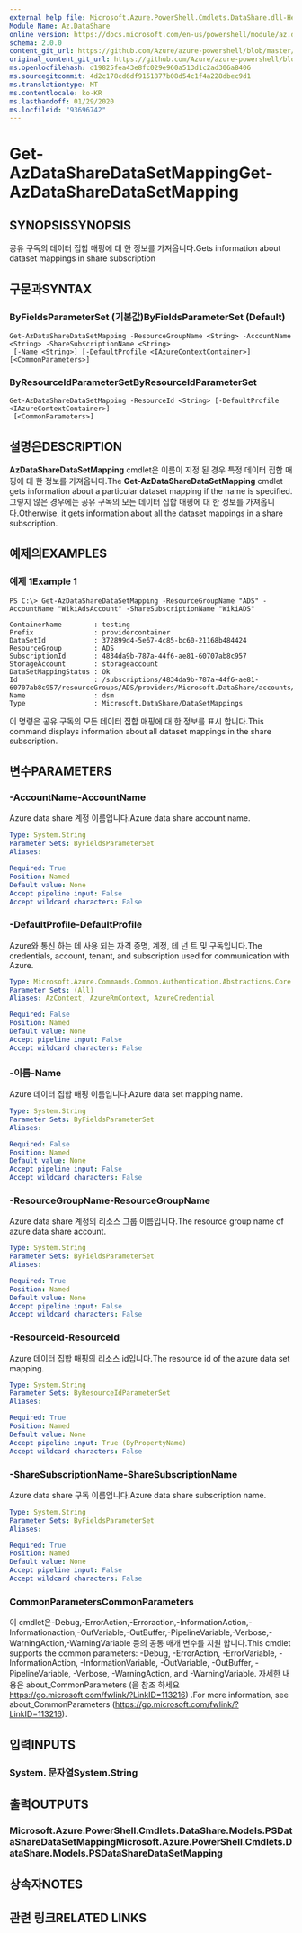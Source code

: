 ```yaml
---
external help file: Microsoft.Azure.PowerShell.Cmdlets.DataShare.dll-Help.xml
Module Name: Az.DataShare
online version: https://docs.microsoft.com/en-us/powershell/module/az.datashare/get-azdatasharedatasetmapping
schema: 2.0.0
content_git_url: https://github.com/Azure/azure-powershell/blob/master/src/DataShare/DataShare/help/Get-AzDataShareDataSetMapping.md
original_content_git_url: https://github.com/Azure/azure-powershell/blob/master/src/DataShare/DataShare/help/Get-AzDataShareDataSetMapping.md
ms.openlocfilehash: d19825fea43e8fc029e960a513d1c2ad306a8406
ms.sourcegitcommit: 4d2c178cd6df9151877b08d54c1f4a228dbec9d1
ms.translationtype: MT
ms.contentlocale: ko-KR
ms.lasthandoff: 01/29/2020
ms.locfileid: "93696742"
---
```

# <span data-ttu-id="6d4ae-101">Get-AzDataShareDataSetMapping</span><span class="sxs-lookup"><span data-stu-id="6d4ae-101">Get-AzDataShareDataSetMapping</span></span>

## <span data-ttu-id="6d4ae-102">SYNOPSIS</span><span class="sxs-lookup"><span data-stu-id="6d4ae-102">SYNOPSIS</span></span>
<span data-ttu-id="6d4ae-103">공유 구독의 데이터 집합 매핑에 대 한 정보를 가져옵니다.</span><span class="sxs-lookup"><span data-stu-id="6d4ae-103">Gets information about dataset mappings in share subscription</span></span>

## <span data-ttu-id="6d4ae-104">구문과</span><span class="sxs-lookup"><span data-stu-id="6d4ae-104">SYNTAX</span></span>

### <span data-ttu-id="6d4ae-105">ByFieldsParameterSet (기본값)</span><span class="sxs-lookup"><span data-stu-id="6d4ae-105">ByFieldsParameterSet (Default)</span></span>
```
Get-AzDataShareDataSetMapping -ResourceGroupName <String> -AccountName <String> -ShareSubscriptionName <String>
 [-Name <String>] [-DefaultProfile <IAzureContextContainer>] [<CommonParameters>]
```

### <span data-ttu-id="6d4ae-106">ByResourceIdParameterSet</span><span class="sxs-lookup"><span data-stu-id="6d4ae-106">ByResourceIdParameterSet</span></span>
```
Get-AzDataShareDataSetMapping -ResourceId <String> [-DefaultProfile <IAzureContextContainer>]
 [<CommonParameters>]
```

## <span data-ttu-id="6d4ae-107">설명은</span><span class="sxs-lookup"><span data-stu-id="6d4ae-107">DESCRIPTION</span></span>
<span data-ttu-id="6d4ae-108">**AzDataShareDataSetMapping** cmdlet은 이름이 지정 된 경우 특정 데이터 집합 매핑에 대 한 정보를 가져옵니다.</span><span class="sxs-lookup"><span data-stu-id="6d4ae-108">The **Get-AzDataShareDataSetMapping** cmdlet gets information about a particular dataset mapping if the name is specified.</span></span> <span data-ttu-id="6d4ae-109">그렇지 않은 경우에는 공유 구독의 모든 데이터 집합 매핑에 대 한 정보를 가져옵니다.</span><span class="sxs-lookup"><span data-stu-id="6d4ae-109">Otherwise, it gets information about all the dataset mappings in a share subscription.</span></span> 

## <span data-ttu-id="6d4ae-110">예제의</span><span class="sxs-lookup"><span data-stu-id="6d4ae-110">EXAMPLES</span></span>

### <span data-ttu-id="6d4ae-111">예제 1</span><span class="sxs-lookup"><span data-stu-id="6d4ae-111">Example 1</span></span>
```
PS C:\> Get-AzDataShareDataSetMapping -ResourceGroupName "ADS" -AccountName "WikiAdsAccount" -ShareSubscriptionName "WikiADS"

ContainerName        : testing
Prefix               : providercontainer
DataSetId            : 372899d4-5e67-4c85-bc60-21168b484424
ResourceGroup        : ADS
SubscriptionId       : 4834da9b-787a-44f6-ae81-60707ab8c957
StorageAccount       : storageaccount
DataSetMappingStatus : Ok
Id                   : /subscriptions/4834da9b-787a-44f6-ae81-60707ab8c957/resourceGroups/ADS/providers/Microsoft.DataShare/accounts/WikiAdsAccount/shareSubscriptions/WikiADS/dataSetMappings/dsm
Name                 : dsm
Type                 : Microsoft.DataShare/DataSetMappings
```

 <span data-ttu-id="6d4ae-112">이 명령은 공유 구독의 모든 데이터 집합 매핑에 대 한 정보를 표시 합니다.</span><span class="sxs-lookup"><span data-stu-id="6d4ae-112">This command displays information about all dataset mappings in the share subscription.</span></span>

## <span data-ttu-id="6d4ae-113">변수</span><span class="sxs-lookup"><span data-stu-id="6d4ae-113">PARAMETERS</span></span>

### <span data-ttu-id="6d4ae-114">-AccountName</span><span class="sxs-lookup"><span data-stu-id="6d4ae-114">-AccountName</span></span>
<span data-ttu-id="6d4ae-115">Azure data share 계정 이름입니다.</span><span class="sxs-lookup"><span data-stu-id="6d4ae-115">Azure data share account name.</span></span>

```yaml
Type: System.String
Parameter Sets: ByFieldsParameterSet
Aliases:

Required: True
Position: Named
Default value: None
Accept pipeline input: False
Accept wildcard characters: False
```

### <span data-ttu-id="6d4ae-116">-DefaultProfile</span><span class="sxs-lookup"><span data-stu-id="6d4ae-116">-DefaultProfile</span></span>
<span data-ttu-id="6d4ae-117">Azure와 통신 하는 데 사용 되는 자격 증명, 계정, 테 넌 트 및 구독입니다.</span><span class="sxs-lookup"><span data-stu-id="6d4ae-117">The credentials, account, tenant, and subscription used for communication with Azure.</span></span>

```yaml
Type: Microsoft.Azure.Commands.Common.Authentication.Abstractions.Core.IAzureContextContainer
Parameter Sets: (All)
Aliases: AzContext, AzureRmContext, AzureCredential

Required: False
Position: Named
Default value: None
Accept pipeline input: False
Accept wildcard characters: False
```

### <span data-ttu-id="6d4ae-118">-이름</span><span class="sxs-lookup"><span data-stu-id="6d4ae-118">-Name</span></span>
<span data-ttu-id="6d4ae-119">Azure 데이터 집합 매핑 이름입니다.</span><span class="sxs-lookup"><span data-stu-id="6d4ae-119">Azure data set mapping name.</span></span>

```yaml
Type: System.String
Parameter Sets: ByFieldsParameterSet
Aliases:

Required: False
Position: Named
Default value: None
Accept pipeline input: False
Accept wildcard characters: False
```

### <span data-ttu-id="6d4ae-120">-ResourceGroupName</span><span class="sxs-lookup"><span data-stu-id="6d4ae-120">-ResourceGroupName</span></span>
<span data-ttu-id="6d4ae-121">Azure data share 계정의 리소스 그룹 이름입니다.</span><span class="sxs-lookup"><span data-stu-id="6d4ae-121">The resource group name of azure data share account.</span></span>

```yaml
Type: System.String
Parameter Sets: ByFieldsParameterSet
Aliases:

Required: True
Position: Named
Default value: None
Accept pipeline input: False
Accept wildcard characters: False
```

### <span data-ttu-id="6d4ae-122">-ResourceId</span><span class="sxs-lookup"><span data-stu-id="6d4ae-122">-ResourceId</span></span>
<span data-ttu-id="6d4ae-123">Azure 데이터 집합 매핑의 리소스 id입니다.</span><span class="sxs-lookup"><span data-stu-id="6d4ae-123">The resource id of the azure data set mapping.</span></span>

```yaml
Type: System.String
Parameter Sets: ByResourceIdParameterSet
Aliases:

Required: True
Position: Named
Default value: None
Accept pipeline input: True (ByPropertyName)
Accept wildcard characters: False
```

### <span data-ttu-id="6d4ae-124">-ShareSubscriptionName</span><span class="sxs-lookup"><span data-stu-id="6d4ae-124">-ShareSubscriptionName</span></span>
<span data-ttu-id="6d4ae-125">Azure data share 구독 이름입니다.</span><span class="sxs-lookup"><span data-stu-id="6d4ae-125">Azure data share subscription name.</span></span>

```yaml
Type: System.String
Parameter Sets: ByFieldsParameterSet
Aliases:

Required: True
Position: Named
Default value: None
Accept pipeline input: False
Accept wildcard characters: False
```

### <span data-ttu-id="6d4ae-126">CommonParameters</span><span class="sxs-lookup"><span data-stu-id="6d4ae-126">CommonParameters</span></span>
<span data-ttu-id="6d4ae-127">이 cmdlet은-Debug,-ErrorAction,-Erroraction,-InformationAction,-Informationaction,-OutVariable,-OutBuffer,-PipelineVariable,-Verbose,-WarningAction,-WarningVariable 등의 공통 매개 변수를 지원 합니다.</span><span class="sxs-lookup"><span data-stu-id="6d4ae-127">This cmdlet supports the common parameters: -Debug, -ErrorAction, -ErrorVariable, -InformationAction, -InformationVariable, -OutVariable, -OutBuffer, -PipelineVariable, -Verbose, -WarningAction, and -WarningVariable.</span></span> <span data-ttu-id="6d4ae-128">자세한 내용은 about_CommonParameters (을 참조 하세요 https://go.microsoft.com/fwlink/?LinkID=113216) .</span><span class="sxs-lookup"><span data-stu-id="6d4ae-128">For more information, see about_CommonParameters (https://go.microsoft.com/fwlink/?LinkID=113216).</span></span>

## <span data-ttu-id="6d4ae-129">입력</span><span class="sxs-lookup"><span data-stu-id="6d4ae-129">INPUTS</span></span>

### <span data-ttu-id="6d4ae-130">System. 문자열</span><span class="sxs-lookup"><span data-stu-id="6d4ae-130">System.String</span></span>

## <span data-ttu-id="6d4ae-131">출력</span><span class="sxs-lookup"><span data-stu-id="6d4ae-131">OUTPUTS</span></span>

### <span data-ttu-id="6d4ae-132">Microsoft.Azure.PowerShell.Cmdlets.DataShare.Models.PSDataShareDataSetMapping</span><span class="sxs-lookup"><span data-stu-id="6d4ae-132">Microsoft.Azure.PowerShell.Cmdlets.DataShare.Models.PSDataShareDataSetMapping</span></span>

## <span data-ttu-id="6d4ae-133">상속자</span><span class="sxs-lookup"><span data-stu-id="6d4ae-133">NOTES</span></span>

## <span data-ttu-id="6d4ae-134">관련 링크</span><span class="sxs-lookup"><span data-stu-id="6d4ae-134">RELATED LINKS</span></span>
